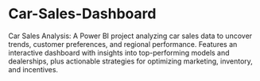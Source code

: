 # Car-Sales-Dashboard
Car Sales Analysis: A Power BI project analyzing car sales data to uncover trends, customer preferences, and regional performance. Features an interactive dashboard with insights into top-performing models and dealerships, plus actionable strategies for optimizing marketing, inventory, and incentives.
